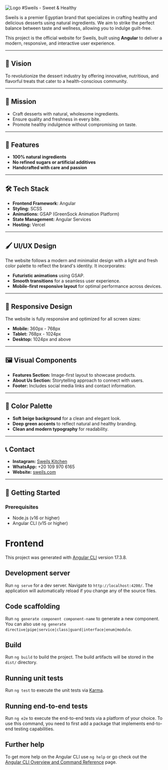 ![Logo](https://github.com/user-attachments/assets/3a8f53a1-9595-4f3d-af6f-eb2df9cb9af3)
 #Sweils - Sweet & Healthy  

Sweils is a premier Egyptian brand that specializes in crafting healthy and delicious desserts using natural ingredients. We aim to strike the perfect balance between taste and wellness, allowing you to indulge guilt-free.  

This project is the official website for Sweils, built using **Angular** to deliver a modern, responsive, and interactive user experience.  

---

## 🎯 Vision  
To revolutionize the dessert industry by offering innovative, nutritious, and flavorful treats that cater to a health-conscious community.  

---

## 🌱 Mission  
- Craft desserts with natural, wholesome ingredients.  
- Ensure quality and freshness in every bite.  
- Promote healthy indulgence without compromising on taste.  

---

## 🚀 Features  
- **100% natural ingredients**  
- **No refined sugars or artificial additives**  
- **Handcrafted with care and passion**  

---

## 🛠️ Tech Stack  
- **Frontend Framework:** Angular  
- **Styling:** SCSS  
- **Animations:** GSAP (GreenSock Animation Platform)  
- **State Management:** Angular Services  
- **Hosting:** Vercel  

---

## 🖌️ UI/UX Design  
The website follows a modern and minimalist design with a light and fresh color palette to reflect the brand's identity. It incorporates:  
- **Futuristic animations** using GSAP.  
- **Smooth transitions** for a seamless user experience.  
- **Mobile-first responsive layout** for optimal performance across devices.  

---

## 📱 Responsive Design  
The website is fully responsive and optimized for all screen sizes:  
- **Mobile:** 360px - 768px  
- **Tablet:** 768px - 1024px  
- **Desktop:** 1024px and above  

---

## 🖼️ Visual Components  
- **Features Section:** Image-first layout to showcase products.  
- **About Us Section:** Storytelling approach to connect with users.  
- **Footer:** Includes social media links and contact information.  

---

## 🎨 Color Palette  
- **Soft beige background** for a clean and elegant look.  
- **Deep green accents** to reflect natural and healthy branding.  
- **Clean and modern typography** for readability.  

---

## 📞 Contact  
- **Instagram:** [Sweils Kitchen](https://instagram.com/sweilskitchen)  
- **WhatsApp:** +20 109 970 6165  
- **Website:** [sweils.com](https://sweils.com/)  

---

## 🚀 Getting Started  

### Prerequisites  
- Node.js (v16 or higher)  
- Angular CLI (v15 or higher)  

# Frontend

This project was generated with [Angular CLI](https://github.com/angular/angular-cli) version 17.3.8.

## Development server

Run `ng serve` for a dev server. Navigate to `http://localhost:4200/`. The application will automatically reload if you change any of the source files.

## Code scaffolding

Run `ng generate component component-name` to generate a new component. You can also use `ng generate directive|pipe|service|class|guard|interface|enum|module`.

## Build

Run `ng build` to build the project. The build artifacts will be stored in the `dist/` directory.

## Running unit tests

Run `ng test` to execute the unit tests via [Karma](https://karma-runner.github.io).

## Running end-to-end tests

Run `ng e2e` to execute the end-to-end tests via a platform of your choice. To use this command, you need to first add a package that implements end-to-end testing capabilities.

## Further help

To get more help on the Angular CLI use `ng help` or go check out the [Angular CLI Overview and Command Reference](https://angular.io/cli) page.
